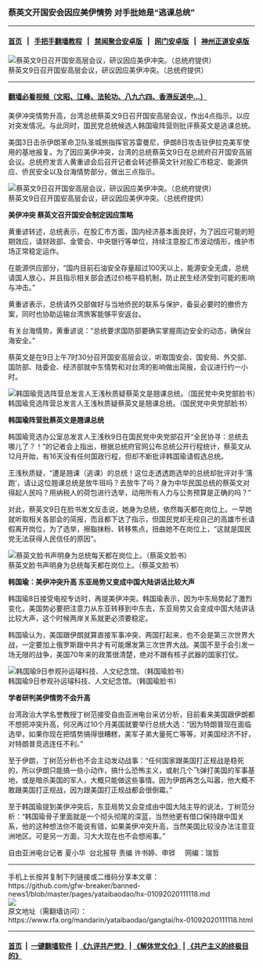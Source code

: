 ### 蔡英文开国安会因应美伊情势  对手批她是“逃课总统”
------------------------

#### [首页](https://github.com/gfw-breaker/banned-news1/blob/master/README.md) &nbsp;&nbsp;|&nbsp;&nbsp; [手把手翻墙教程](https://github.com/gfw-breaker/guides/wiki) &nbsp;&nbsp;|&nbsp;&nbsp; [禁闻聚合安卓版](https://github.com/gfw-breaker/bn-android) &nbsp;&nbsp;|&nbsp;&nbsp; [网门安卓版](https://github.com/oGate2/oGate) &nbsp;&nbsp;|&nbsp;&nbsp; [神州正道安卓版](https://github.com/SzzdOgate/update) 



<div id="headerimg">
 <img alt="蔡英文9日召开国安高层会议，研议因应美伊冲突。（总统府提供）" src="https://www.rfa.org/mandarin/yataibaodao/gangtai/hx-01092020111118.html/4e00.jpg/@@images/939bd588-e257-43de-8158-ef3a026d78ba.jpeg" title="蔡英文9日召开国安高层会议，研议因应美伊冲突。（总统府提供）"/>
 <div id="headerimgcontents">
  <div id="headerimgcaption">
   <span>
    蔡英文9日召开国安高层会议，研议因应美伊冲突。（总统府提供）
   </span>
   <!-- zoomattribute -->
  </div>
  <!-- headerimgcaption -->
 </div>
 <!-- headerimagecontents -->
</div>

<hr/>


#### [翻墙必看视频（文昭、江峰、法轮功、八九六四、香港反送中...）](http://167.172.214.107/home.html)

<div id="storytext">
 <div>
  <div class="slot_header">
  </div>
 </div>
 <p>
 </p>
 <p>
  美伊冲突情势升高，台湾总统蔡英文9日召开国安高层会议，作出4点指示，以应对突发情况。与此同时，国民党总统候选人韩国瑜阵营则批评蔡英文是逃课总统。
 </p>
 <p>
  美国3日击杀伊朗革命卫队圣城旅指挥官苏雷曼尼，伊朗8日攻击驻伊拉克美军使用的基地报复。为了因应美伊冲突，台湾的总统蔡英文9日在总统府召开国安高层会议。总统府发言人黄重谚会后召开记者会转述蔡英文针对股汇市稳定、能源供应、侨民安全以及台海情势部分，做出三点指示。
 </p>
 <p>
 </p>
 <p>
 </p>
 <p>
  <div class="image-inline captioned" style="width:1500px;">
   <div style="width:1500px;">
    <img alt="蔡英文9日召开国安高层会议，研议因应美伊冲突。（总统府提供）" src="https://www.rfa.org/mandarin/yataibaodao/gangtai/hx-01092020111118.html/4e8c.jpg" title="蔡英文9日召开国安高层会议，研议因应美伊冲突。（总统府提供）"/>
   </div>
   <div class="image-caption">
    <span style="width:1500px;">
     蔡英文9日召开国安高层会议，研议因应美伊冲突。（总统府提供）
    </span>
    <span class="copyright">
    </span>
   </div>
  </div>
 </p>
 <p>
  <b>
   美伊冲突 蔡英文召开国安会制定因应策略
  </b>
 </p>
 <p>
  黄重谚转述，总统表示，在股汇市方面，国内经济基本面良好，为了因应可能的短期效应，请财政部、金管会、中央银行等单位，持续注意股汇市波动情形，维护市场正常稳定运作。
 </p>
 <p>
  在能源供应部分，“国内目前石油安全存量超过100天以上，能源安全无虞，总统请国人放心，并且指示相关部会透过价格平稳机制，防止民生经济受到可能的影响与冲击。”
 </p>
 <p>
  黄重谚表示，总统请外交部做好与当地侨民的联系与保护，备妥必要时的撤侨方案，同时也协助运输台湾旅客能够平安返台。
 </p>
 <p>
  有关台海情势，黄重谚说：“总统要求国防部要确实掌握周边安全的动态，确保台海安全。”
 </p>
 <p>
  蔡英文是在9日上午7时30分召开国安高层会议，听取国安会、国安局、外交部、国防部、陆委会、经济部就中东情势和对台湾的影响做出简报，会议进行约一小时。
 </p>
 <p>
 </p>
 <p>
  <div class="image-inline captioned" style="width:1279px;">
   <div style="width:1279px;">
    <img alt="韩国瑜竞选阵营总发言人王浅秋质疑蔡英文是翘课总统。（国民党中央党部脸书）" src="https://www.rfa.org/mandarin/yataibaodao/gangtai/hx-01092020111118.html/4e094e09.jpg" title="韩国瑜竞选阵营总发言人王浅秋质疑蔡英文是翘课总统。（国民党中央党部脸书）"/>
   </div>
   <div class="image-caption">
    <span style="width:1279px;">
     韩国瑜竞选阵营总发言人王浅秋质疑蔡英文是翘课总统。（国民党中央党部脸书）
    </span>
    <span class="copyright">
    </span>
   </div>
  </div>
 </p>
 <p>
  <b>
   韩国瑜阵营批蔡英文是翘课总统
  </b>
 </p>
 <p>
  韩国瑜竞选办公室总发言人王浅秋9日在国民党中央党部召开“全民协寻：总统去哪儿了？！”的记者会上指出，根据总统府官网公布总统公开行程统计，蔡英文从12月开始，有16天没有任何国政行程，但却不断批评韩国瑜请假选总统。
 </p>
 <p>
  王浅秋质疑，“遭是翘课（逃课）的总统！这位走透透跑选举的总统却批评对手‘落跑’，请让这位翘课总统是放牛班吗？去放牛了吗？身为中华民国总统的蔡英文对得起人民吗？用纳税人的荷包进行选举，动用所有人力与公务预算是正确的吗？”
 </p>
 <p>
  对此，蔡英文9日在脸书发文反击说，她身为总统，依然每天都在岗位上。一早她就听取相关各部会的简报，而且都下达了指示，但国民党却无视自己的高雄市长请假离开岗位，为了选举，擦脂抹粉、转移焦点，扭曲她不在岗位上，“这就是国民党无法获得人民信任的原因”。
 </p>
 <p>
 </p>
 <p>
  <div class="image-inline captioned" style="width:1003px;">
   <div style="width:1003px;">
    <img alt="蔡英文脸书声明身为总统每天都在岗位上。（蔡英文脸书）" src="https://www.rfa.org/mandarin/yataibaodao/gangtai/hx-01092020111118.html/56db.png" title="蔡英文脸书声明身为总统每天都在岗位上。（蔡英文脸书）"/>
   </div>
   <div class="image-caption">
    <span style="width:1003px;">
     蔡英文脸书声明身为总统每天都在岗位上。（蔡英文脸书）
    </span>
    <span class="copyright">
    </span>
   </div>
  </div>
 </p>
 <p>
  <b>
   韩国瑜：美伊冲突升高 东亚局势又变成中国大陆讲话比较大声
  </b>
 </p>
 <p>
  韩国瑜8日接受电视专访时，再提美伊冲突。韩国瑜表示，因为中东局势起了激烈变化，美国势必要把注意力从东亚转移到中东去，东亚局势又会变成中国大陆讲话比较大声，这个时候两岸关系就更必须要稳定。
 </p>
 <p>
  韩国瑜认为，美国跟伊朗就算直接军事冲突、两国打起来，也不会是第三次世界大战，一定要加上俄罗斯跟中共才有可能爆发第三次世界大战。美国不至于会引发一场无限的战争，美国70年来的政策很清楚，绝对不跟有核子武器的国家打仗。
 </p>
 <p>
  <div class="image-inline captioned" style="width:1500px;">
   <div style="width:1500px;">
    <img alt="韩国瑜9日参观孙运璿科技、人文纪念馆。（韩国瑜脸书）" src="https://www.rfa.org/mandarin/yataibaodao/gangtai/hx-01092020111118.html/4e94.jpg" title="韩国瑜9日参观孙运璿科技、人文纪念馆。（韩国瑜脸书）"/>
   </div>
   <div class="image-caption">
    <span style="width:1500px;">
     韩国瑜9日参观孙运璿科技、人文纪念馆。（韩国瑜脸书）
    </span>
    <span class="copyright">
    </span>
   </div>
  </div>
 </p>
 <p>
  <b>
   学者研判美伊情势不会升高
  </b>
 </p>
 <p>
  台湾政治大学名誉教授丁树范接受自由亚洲电台采访分析，目前看来美国跟伊朗都不想把冲突升高，何况再过10个月美国就要举行总统大选：“因为特朗普现在面临选举，如果你现在把情势搞得很糟糕，美军子弟大量死亡等等，对美国经济不好，对特朗普竞选连任不利。”
 </p>
 <p>
  至于伊朗，丁树范分析也不会主动发动战事：“任何国家跟美国打正规战是稳死的，所以伊朗只能搞一些小动作，搞什么恐怖主义，或射几个飞弹打美国的军事基地，或是暗杀美国的军人，大概只能做这些事情。因为伊朗再怎么叫嚣，他大概不敢跟美国打正规战，因为跟美国打正规战都会很倒霉。”
 </p>
 <p>
  至于韩国瑜提到美伊冲突后，东亚局势又会变成由中国大陆主导的说法，丁树范分析：“韩国瑜骨子里面就是一个彻头彻尾的深蓝，当然他更有借口保持跟中国关系，他的这种想法你不能说有错，如果美伊冲突升高，当然美国比较没办法注意亚洲地区。可是另一方面，习大大现在也不会想闹事。”
 </p>
 <p>
 </p>
 <p>
  自由亚洲电台记者 夏小华  台北报导 责编 许书婷、申铧     网编：瑞哲
 </p>
</div>

<hr/>
手机上长按并复制下列链接或二维码分享本文章：<br/>
https://github.com/gfw-breaker/banned-news1/blob/master/pages/yataibaodao/hx-01092020111118.md <br/>
<a href='https://github.com/gfw-breaker/banned-news1/blob/master/pages/yataibaodao/hx-01092020111118.md'><img src='https://github.com/gfw-breaker/banned-news1/blob/master/pages/yataibaodao/hx-01092020111118.md.png'/></a> <br/>
原文地址（需翻墙访问）：https://www.rfa.org/mandarin/yataibaodao/gangtai/hx-01092020111118.html


------------------------
#### [首页](https://github.com/gfw-breaker/banned-news1/blob/master/README.md) &nbsp;|&nbsp; [一键翻墙软件](https://github.com/gfw-breaker/nogfw/blob/master/README.md) &nbsp;| [《九评共产党》](https://github.com/gfw-breaker/9ping.md/blob/master/README.md#九评之一评共产党是什么) | [《解体党文化》](https://github.com/gfw-breaker/jtdwh.md/blob/master/README.md) | [《共产主义的终极目的》](https://github.com/gfw-breaker/gczydzjmd.md/blob/master/README.md)


<img src='http://gfw-breaker.win/banned-news/pages/yataibaodao/hx-01092020111118.md' width='0px' height='0px'/>